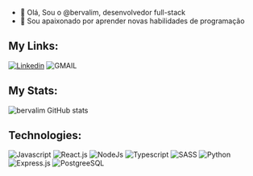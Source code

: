 - 👋 Olá, Sou o @bervalim, desenvolvedor full-stack
- 🌱 Sou apaixonado por aprender novas habilidades de programação
  


## My Links:
[![Linkedin](https://img.shields.io/badge/LinkedIn-0077B5?style=for-the-badge&logo=linkedin&logoColor=white)](https://www.linkedin.com/in/bernardo-valim/)
![GMAIL](https://img.shields.io/badge/Gmail-D14836?style=for-the-badge&logo=gmail&logoColor=white)
## My Stats:
![bervalim GitHub stats](https://github-readme-stats.vercel.app/api?username=bervalim&show_icons=true&theme=dark)

## Technologies:
![Javascript](https://img.shields.io/badge/JavaScript-F7DF1E?style=for-the-badge&logo=javascript&logoColor=black)
![React.js](https://img.shields.io/badge/React-20232A?style=for-the-badge&logo=react&logoColor=61DAFB)
![NodeJs](https://img.shields.io/badge/Node.js-43853D?style=for-the-badge&logo=node.js&logoColor=white)
![Typescript](https://img.shields.io/badge/TypeScript-007ACC?style=for-the-badge&logo=typescript&logoColor=white)
![SASS](https://img.shields.io/badge/Sass-CC6699?style=for-the-badge&logo=sass&logoColor=white)
![Python](https://img.shields.io/badge/Python-14354C?style=for-the-badge&logo=python&logoColor=white)
![Express.js](https://img.shields.io/badge/Express.js-404D59?style=for-the-badge)
![PostgreeSQL](https://img.shields.io/badge/PostgreSQL-316192?style=for-the-badge&logo=postgresql&logoColor=white)



